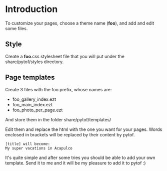 # Introduction #

To customize your pages, choose a theme name (**foo**), and add and edit some files.

## Style ##

Create a **foo**.css stylesheet file that you will put under the share/pytof/styles directory.

## Page templates ##

Create 3 files with the foo prefix, whose names are:

  * foo\_gallery\_index.ezt
  * foo\_main\_index.ezt
  * foo\_photo\_per\_page.ezt

And store them in the folder share/pytof/templates/

Edit them and replace the html with the one you want for your pages. Words enclosed in brackets will be replaced by their content by pytof.

```
[title] will become:
My super vacations in Acapulco
```

It's quite simple and after some tries you should be able to add your own template. Send it to me and it will be my pleasure to add it to pytof :)

